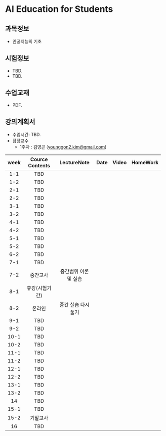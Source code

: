 # AI Education for Students

## 과목정보
- 인공지능의 기초
  
## 시험정보
- TBD.
- TBD.

## 수업교재
- PDF.

## 강의계획서
- 수업시간: TBD. 
- 담당교수
  - 1주차 : 김영곤 (younggon2.kim@gmail.com)

| week | Cource Contents | LectureNote | Date | Video | HomeWork |
|:---:|:---:|:---:|:---:|:---:|:---:|
| 1-1 | TBD |  | |  |
| 1-2 | TBD |  | |  |
| 2-1 | TBD |  | |  |
| 2-2 | TBD |  | |  |
| 3-1 | TBD |  | |  |
| 3-2 | TBD |  | |  |
| 4-1 | TBD |  | |  |
| 4-2 | TBD |  | |  |
| 5-1 | TBD |  | |  |
| 5-2 | TBD |  | |  |
| 6-2 | TBD |  | |  |
| 7-1 | TBD |  | |  |
| 7-2 | 중간고사 | 중간범위 이론 및 실습 | | | |
| 8-1 | 휴강(시험기간) | | | | |
| 8-2 | 온라인 | 중간 실습 다시풀기 | |  |  |
| 9-1 | TBD |  | |  |
| 9-2 | TBD |  | |  |
| 10-1 | TBD |  | |  |
| 10-2 | TBD |  | |  |
| 11-1 | TBD |  | |  |
| 11-2 | TBD |  | |  |
| 12-1 | TBD |  | |  |
| 12-2 | TBD |  | |  |
| 13-1 | TBD |  | |  |
| 13-2 | TBD | | | | |
| 14 | TBD | |  |  | |
| 15-1 | TBD | |  |  | |
| 15-2 | 기말고사 | | |  | |
| 16 | TBD |  | |  |


